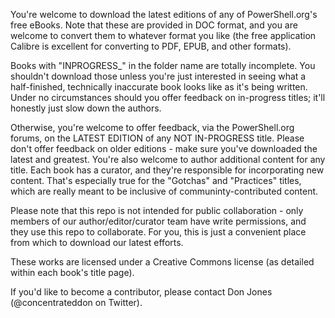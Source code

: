 You're welcome to download the latest editions of any of PowerShell.org's free eBooks. Note that these are provided in DOC format, and you are welcome to convert them to whatever format you like (the free application Calibre is excellent for converting to PDF, EPUB, and other formats).

Books with "INPROGRESS_" in the folder name are totally incomplete. You shouldn't download those unless you're just interested in seeing what a half-finished, technically inaccurate book looks like as it's being written. Under no circumstances should you offer feedback on in-progress titles; it'll honestly just slow down the authors.

Otherwise, you're welcome to offer feedback, via the PowerShell.org forums, on the LATEST EDITION of any NOT IN-PROGRESS title. Please don't offer feedback on older editions - make sure you've downloaded the latest and greatest. You're also welcome to author additional content for any title. Each book has a curator, and they're responsible for incorporating new content. That's especially true for the "Gotchas" and "Practices" titles, which are really meant to be inclusive of communinty-contributed content.

Please note that this repo is not intended for public collaboration - only members of our author/editor/curator team have write permissions, and they use this repo to collaborate. For you, this is just a convenient place from which to download our latest efforts. 

These works are licensed under a Creative Commons license (as detailed within each book's title page). 

If you'd like to become a contributor, please contact Don Jones (@concentrateddon on Twitter).
